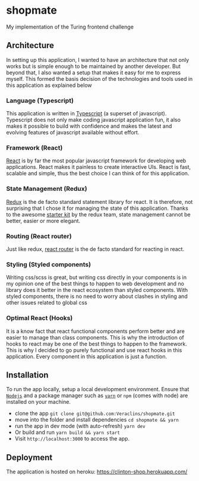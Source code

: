 # shopmate

My implementation of the Turing frontend challenge

## Architecture

In setting up this application, I wanted to have an architecture that not only works but is simple enough to be maintained by another developer.
But beyond that, I also wanted a setup that makes it easy for me to express myself.
This formed the basis decision of the technologies and tools used in this application as explained below

### Language (Typescript)

This application is written in [Typescript](https://www.typescriptlang.org/) (a superset of javascript). Typescript does not only make coding javascript application fun, it also makes it possible to build with confidence and makes the latest and evolving features of javascript available without effort.

### Framework (React)

[React](https://reactjs.org/) is by far the most popular javascript framework for developing web applications. React makes it painless to create interactive UIs. React is fast, scalable and simple, thus the best choice I can think of for this application.

### State Management (Redux)

[Redux](https://redux.js.org/) is the de facto standard statement library for react. It is therefore, not surprising that I chose it for managing the state of this application. Thanks to the awesome  [starter kit](https://redux-starter-kit.js.org/) by the redux team, state management cannot be better, easier or more elegant.

### Routing (React router)

Just like redux, [react router](https://reacttraining.com/react-router/) is the de facto standard for reacting in react.

### Styling (Styled components)

Writing css/scss is great, but writing css directly in your components is in my opinion one of the best things to happen to web development and no library does it better in the react ecosystem than styled components. With styled components, there is no need to worry about clashes in styling and other issues related to global css

### Optimal React (Hooks)

It is a know fact that react functional components perform better and are easier to manage than class components. This is why the introduction of hooks to react may be one of the best things to happen to the framework. This is why I decided to go purely functional and use react hooks in this application. Every component in this application is just a function.

## Installation

To run the app locally, setup a local development environment. Ensure that [`Nodejs`](https://nodejs.org/en/download/) and a package manager such as [`yarn`](https://yarnpkg.com/en/docs/install/) or `npm` (comes with node) are installed on your machine.

- clone the app `git clone git@github.com:Veraclins/shopmate.git`
- move into the folder and install dependencies `cd shopmate && yarn`
- run the app in dev mode (with auto-refresh) `yarn dev`
- Or build and run `yarn build && yarn start`
- Visit `http://localhost:3000` to access the app.

## Deployment

The application is hosted on heroku: https://clinton-shop.herokuapp.com/
